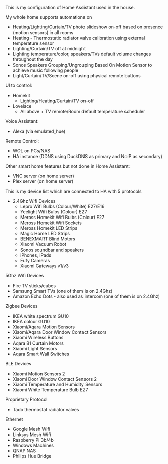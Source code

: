 This is my configuration of Home Assistant used in the house. 

My whole home supports automations on
- Heating/Lighting/Curtain/TV photo slideshow on-off based on presence (motion sensors) in all rooms
- Heating - Thermostatic radiator valve calibration using external temperature sensor
- Lighting/Curtain/TV off at midnight
- Lighting temperature/color, speakers/TVs default volume changes throughout the day
- Sonos Speakers Grouping/Ungrouping Based On Motion Sensor to achieve music following people 
- Light/Curtain/TV/Scene on-off using physical remote buttons

UI to control:
- Homekit
  - Lighting/Heating/Curtain/TV on-off
- Lovelace 
  - All above + TV remote/Room default temperature scheduler
  
Voice Assistant:
- Alexa (via emulated_hue)

Remote Control:
- WOL on PCs/NAS
- HA instance (DDNS using DuckDNS as primary and NoIP as secondary)


Other smart home features but not done in Home Assistant:
- VNC server (on home server)
- Plex server (on home server)


This is my device list which are connected to HA with 5 protocols 

- 2.4Ghz Wifi Devices
  - Lepro Wifi Bulbs (Colour/White) E27/E16
  - Yeelight Wifi Bulbs (Colour) E27
  - Meross Homekit Wifi Bulbs (Colour) E27
  - Meross Homekit Wifi Sockets
  - Meross Homekit LED Strips 
  - Magic Home LED Strips 
  - BENEXMART Blind Motors
  - Xiaomi Vacuum Robot 
  - Sonos soundbar and speakers
  - iPhones, iPads
  - Eufy Cameras
  - Xiaomi Gateways v1/v3

5Ghz Wifi Devices
- Fire TV sticks/cubes
- Samsung Smart TVs (one of them is on 2.4Ghz)
- Amazon Echo Dots - also used as intercom (one of them is on 2.4Ghz)

Zigbee Devices 
- IKEA white spectrum GU10 
- IKEA colour GU10 
- Xiaomi/Aqara Motion Sensors
- Xiaomi/Aqara Door Window Contact Sensors
- Xiaomi Wireless Buttons
- Aqara B1 Curtain Motors
- Xiaomi Light Sensors
- Aqara Smart Wall Switches

BLE Devices
- Xiaomi Motion Sensors 2
- Xiaomi Door Window Contact Sensors 2
- Xiaomi Temperature and Humidity Sensors
- Xiaomi White Temperature Bulb E27

Proprietary Protocol
- Tado thermostat radiator valves

Ethernet 
- Google Mesh Wifi
- Linksys Mesh Wifi
- Raspberry Pi 3b/4b
- Windows Machines
- QNAP NAS
- Philips Hue Bridge
  
